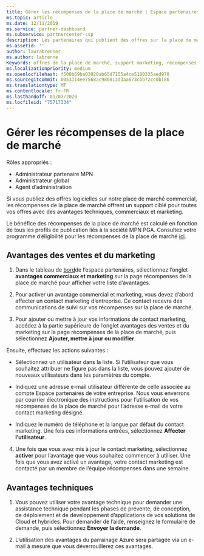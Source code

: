 ```yaml
---
title: Gérer les récompenses de la place de marché | Espace partenaires
ms.topic: article
ms.date: 12/11/2019
ms.service: partner-dashboard
ms.subservice: partnercenter-csp
description: Les partenaires qui publient des offres sur la place de marché commerciale peuvent bénéficier d’avantages qui proposent un support marketing.
ms.assetid: ''
author: laurabrenner
ms.author: labrenne
Keywords: offres de la place de marché, support marketing, récompenses, avantages du serveur de publication
ms.localizationpriority: medium
ms.openlocfilehash: f508b69ba03920ab65d7155a4ce5100335aed970
ms.sourcegitcommit: 0053114ee7568ac980813d3aa673cbb72cc0b186
ms.translationtype: MT
ms.contentlocale: fr-FR
ms.lasthandoff: 01/07/2020
ms.locfileid: "75717334"
---
```

# <a name="manage-marketplace-rewards"></a>Gérer les récompenses de la place de marché

Rôles appropriés :

- Administrateur partenaire MPN
- Administrateur global
- Agent d’administration

Si vous publiez des offres logicielles sur notre place de marché commercial, les récompenses de la place de marché offrent un support ciblé pour toutes vos offres avec des avantages techniques, commerciaux et marketing. 

Le bénéfice des récompenses de la place de marché est calculé en fonction de tous les profils de publication liés à la société MPN PGA. Consultez votre programme d’éligibilité pour les récompenses de la place de marché [ici](https://partner.microsoft.com/dashboard/mpn/program/commercialmarketplace). 


## <a name="sales-and-marketing-benefits"></a>Avantages des ventes et du marketing

1. Dans le tableau de [bord](https://partner.microsoft.com/dashboard)de l’espace partenaires, sélectionnez l’onglet **avantages commerciaux et marketing** sur la page récompenses de la place de marché pour afficher votre liste d’avantages. 

2. Pour activer un avantage commercial et marketing, vous devez d’abord affecter un contact marketing d’entreprise. Ce contact recevra des communications de suivi sur vos récompenses sur la place de marché.

3. Pour ajouter ou mettre à jour vos informations de contact marketing, accédez à la partie supérieure de l’onglet avantages des ventes et du marketing sur la page récompenses de la place de marché, puis sélectionnez **Ajouter, mettre à jour ou modifier**. 

Ensuite, effectuez les actions suivantes :

  - Sélectionnez un utilisateur dans la liste. Si l’utilisateur que vous souhaitez attribuer ne figure pas dans la liste, vous pouvez ajouter de nouveaux utilisateurs dans les paramètres du compte.

  - Indiquez une adresse e-mail utilisateur différente de celle associée au compte Espace partenaires de votre entreprise. Nous vous enverrons par courrier électronique des instructions pour l’utilisation de vos récompenses de la place de marché pour l’adresse e-mail de votre contact marketing désigné.

  - Indiquez le numéro de téléphone et la langue par défaut du contact marketing. Une fois ces informations entrées, sélectionnez **Affecter l’utilisateur**.

4. Une fois que vous avez mis à jour le contact marketing, sélectionnez **activer** pour l’avantage que vous souhaitez commencer à utiliser. Une fois que vous avez activé un avantage, votre contact marketing est contacté par un membre de l’équipe récompenses dans une semaine.

## <a name="technical-benefits"></a>Avantages techniques

1. Vous pouvez utiliser votre avantage technique pour demander une assistance technique pendant les phases de prévente, de conception, de déploiement et de développement d’applications de vos solutions de Cloud et hybrides. Pour demander de l’aide, renseignez le formulaire de demande, puis sélectionnez **Envoyer la demande**.

2. L’utilisation des avantages du parrainage Azure sera partagée via un e-mail à mesure que vous déverrouillerez ces avantages. 

